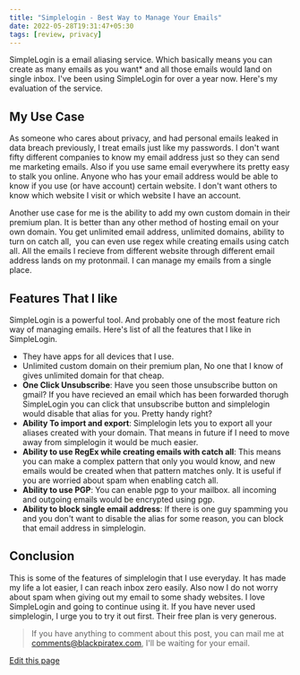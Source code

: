 ```yaml
---
title: "Simplelogin - Best Way to Manage Your Emails"
date: 2022-05-28T19:31:47+05:30
tags: [review, privacy]
---
```

SimpleLogin is a email aliasing service. Which basically means you can create as many emails as you want* and all those emails would land on single inbox. I've been using SimpleLogin for over a year now. Here's my evaluation of the service. 

## My Use Case

As someone who cares about privacy, and had personal emails leaked in data breach previously, I treat emails just like my passwords. I don't want fifty different companies to know my email address just so they can send me marketing emails. Also if you use same email everywhere its pretty easy to stalk you online. Anyone who has your email address would be able to know if you use (or have account) certain website. I don't want others to know which website I visit or which website I have an
account. 

Another use case for me is the ability to add my own custom domain in their premium plan. It is better than any other method of hosting email on your own domain. You get unlimited email address, unlimited domains, ability to turn on catch all,  you can even use regex while creating emails using catch all. All the emails I recieve from different website through different email address lands on my protonmail. I can manage my emails from a single place. 




## Features That I like

SimpleLogin is a powerful tool. And probably one of the most feature rich way of managing emails. Here's list of all the features that I like in SimpleLogin. 

- They have apps for all devices that I use.
- Unlimited custom domain on their premium plan, No one that I know of gives unlimited domain for that cheap. 
- **One Click Unsubscribe**: Have you seen those unsubscribe button on gmail? If you have recieved an email which has been forwarded thorugh SimpleLogin you can click that unsubscribe button and simplelogin would disable that alias for you. Pretty handy right?
- **Ability To import and export**: Simplelogin lets you to export all your aliases created with your domain. That means in future if I need to move away from simplelogin it would be much easier. 
- **Ability to use RegEx while creating emails with catch all**: This means you can make a complex pattern that only you would know, and new emails would be created when that pattern matches only. It is useful if you are worried about spam when enabling catch all.
- **Ability to use PGP**: You can enable pgp to your mailbox. all incoming and outgoing emails would be encrypted using pgp. 
- **Ability to block single email address**: If there is one guy spamming you and you don't want to disable the alias for some reason, you can block that email address in simplelogin.


## Conclusion 
This is some of the features of simplelogin that I use everyday. It has made my life a lot easier, I can reach inbox zero easily. Also now I do not worry about spam when giving out my email to some shady websites. I love SimpleLogin and going to continue using it. If you have never used simplelogin, I urge you to try it out first. Their free plan is very generous.


> If you have anything to comment about this post, you can mail me at [comments@blackpiratex.com](mailto:comments@blackpiratex.com), I'll be waiting for your email.

[Edit this page](https://github.com/blackpiratelive/blog/blob/main/content/posts/simplelogin-best-way-to-manage-your-emails.md)

